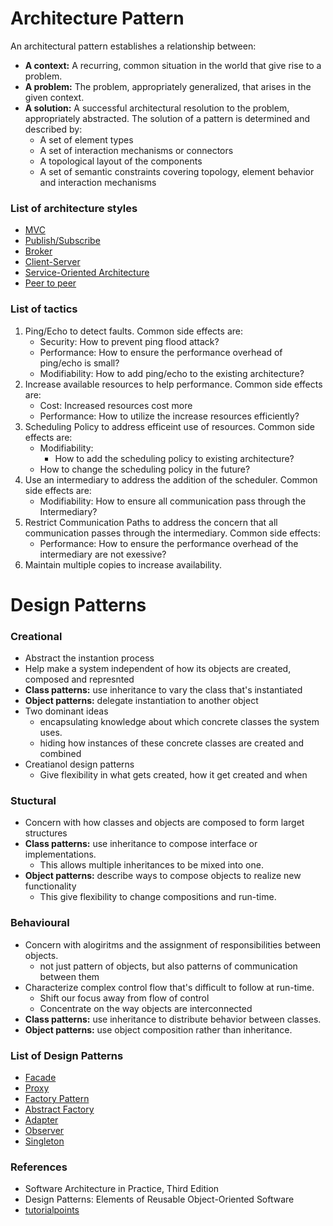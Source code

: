 # Architecture Pattern

An architectural pattern establishes a relationship between:

- **A context:** A recurring, common situation in the world that give rise to a problem.
- **A problem:** The problem, appropriately generalized, that arises in the given context.
- **A solution:** A successful architectural resolution to the problem, appropriately abstracted. The solution of a pattern is determined and described by:
  - A set of element types
  - A set of interaction mechanisms or connectors
  - A topological layout of the components
  - A set of semantic constraints covering topology, element behavior and interaction mechanisms

### List of architecture styles

- [MVC](architecture/mvc.md)
- [Publish/Subscribe](architecture/publish_subscribe.md)
- [Broker](architecture/broker.md)
- [Client-Server](architecture/client_server.md)
- [Service-Oriented Architecture](architecture/soa.md)
- [Peer to peer](architecture/p2p.md)

### List of tactics

1. Ping/Echo to detect faults. Common side effects are:
    - Security: How to prevent ping flood attack?
    - Performance: How to ensure the performance overhead of ping/echo is small?
    - Modifiability: How to add ping/echo to the existing architecture?
2. Increase available resources to help performance. Common side effects are:
    - Cost: Increased resources cost more
    - Performance: How to utilize the increase resources efficiently?
3. Scheduling Policy to address efficeint use of resources. Common side effects are:
    - Modifiability:
      - How to add the scheduling policy to existing architecture?
  	- How to change the scheduling policy in the future?
4. Use an intermediary to address the addition of the scheduler. Common side effects are:
    - Modifiability: How to ensure all communication pass through the Intermediary?
5. Restrict Communication Paths to address the concern that all communication passes through the intermediary. Common side effects:
    - Performance: How to ensure the performance overhead of the intermediary are not exessive?
6. Maintain multiple copies to increase availability.



# Design Patterns

### Creational
- Abstract the instantion process
- Help make a system independent of how its objects are created, composed and represnted
- **Class patterns:** use inheritance to vary the class that's instantiated
- **Object patterns:** delegate instantiation to another object
- Two dominant ideas
  - encapsulating knowledge about which concrete classes the system uses.
  - hiding how instances of these concrete classes are created and combined
- Creatianol design patterns
  - Give flexibility in what gets created, how it get created and when

### Stuctural
- Concern with how classes and objects are composed to form larget structures
- **Class patterns:** use inheritance to compose interface or implementations.
  - This allows multiple inheritances to be mixed into one.
- **Object patterns:** describe ways to compose objects to realize new functionality
  - This give flexibility to change compositions and run-time.

### Behavioural
- Concern with alogiritms and the assignment of responsibilities between objects.
  - not just pattern of objects, but also patterns of communication between them
- Characterize complex control flow that's difficult to follow at run-time.
  - Shift our focus away from flow of control
  - Concentrate on the way objects are interconnected
- **Class patterns:** use inheritance to distribute behavior between classes.
- **Object patterns:** use object composition rather than inheritance.

### List of Design Patterns

- [Facade](design_pattern/facade.md)
- [Proxy](design_pattern/proxy.md)
- [Factory Pattern](design_pattern/factory_pattern.md)
- [Abstract Factory](design_pattern/abstract_factory.md)
- [Adapter](design_pattern/adapter.md)
- [Observer](design_pattern/observer.md)
- [Singleton](design_pattern/singleton.md)

### References

- Software Architecture in Practice, Third Edition
- Design Patterns: Elements of Reusable Object-Oriented Software
- [tutorialpoints](https://www.tutorialspoint.com/design_pattern/index.htm)
